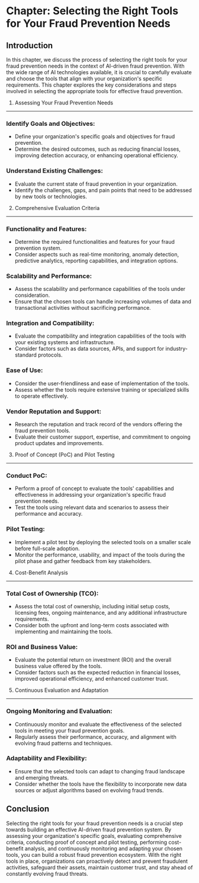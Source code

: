 Chapter: Selecting the Right Tools for Your Fraud Prevention Needs
==================================================================

Introduction
------------

In this chapter, we discuss the process of selecting the right tools for your fraud prevention needs in the context of AI-driven fraud prevention. With the wide range of AI technologies available, it is crucial to carefully evaluate and choose the tools that align with your organization's specific requirements. This chapter explores the key considerations and steps involved in selecting the appropriate tools for effective fraud prevention.

1. Assessing Your Fraud Prevention Needs
----------------------------------------

### Identify Goals and Objectives:

* Define your organization's specific goals and objectives for fraud prevention.
* Determine the desired outcomes, such as reducing financial losses, improving detection accuracy, or enhancing operational efficiency.

### Understand Existing Challenges:

* Evaluate the current state of fraud prevention in your organization.
* Identify the challenges, gaps, and pain points that need to be addressed by new tools or technologies.

2. Comprehensive Evaluation Criteria
------------------------------------

### Functionality and Features:

* Determine the required functionalities and features for your fraud prevention system.
* Consider aspects such as real-time monitoring, anomaly detection, predictive analytics, reporting capabilities, and integration options.

### Scalability and Performance:

* Assess the scalability and performance capabilities of the tools under consideration.
* Ensure that the chosen tools can handle increasing volumes of data and transactional activities without sacrificing performance.

### Integration and Compatibility:

* Evaluate the compatibility and integration capabilities of the tools with your existing systems and infrastructure.
* Consider factors such as data sources, APIs, and support for industry-standard protocols.

### Ease of Use:

* Consider the user-friendliness and ease of implementation of the tools.
* Assess whether the tools require extensive training or specialized skills to operate effectively.

### Vendor Reputation and Support:

* Research the reputation and track record of the vendors offering the fraud prevention tools.
* Evaluate their customer support, expertise, and commitment to ongoing product updates and improvements.

3. Proof of Concept (PoC) and Pilot Testing
-------------------------------------------

### Conduct PoC:

* Perform a proof of concept to evaluate the tools' capabilities and effectiveness in addressing your organization's specific fraud prevention needs.
* Test the tools using relevant data and scenarios to assess their performance and accuracy.

### Pilot Testing:

* Implement a pilot test by deploying the selected tools on a smaller scale before full-scale adoption.
* Monitor the performance, usability, and impact of the tools during the pilot phase and gather feedback from key stakeholders.

4. Cost-Benefit Analysis
------------------------

### Total Cost of Ownership (TCO):

* Assess the total cost of ownership, including initial setup costs, licensing fees, ongoing maintenance, and any additional infrastructure requirements.
* Consider both the upfront and long-term costs associated with implementing and maintaining the tools.

### ROI and Business Value:

* Evaluate the potential return on investment (ROI) and the overall business value offered by the tools.
* Consider factors such as the expected reduction in financial losses, improved operational efficiency, and enhanced customer trust.

5. Continuous Evaluation and Adaptation
---------------------------------------

### Ongoing Monitoring and Evaluation:

* Continuously monitor and evaluate the effectiveness of the selected tools in meeting your fraud prevention goals.
* Regularly assess their performance, accuracy, and alignment with evolving fraud patterns and techniques.

### Adaptability and Flexibility:

* Ensure that the selected tools can adapt to changing fraud landscape and emerging threats.
* Consider whether the tools have the flexibility to incorporate new data sources or adjust algorithms based on evolving fraud trends.

Conclusion
----------

Selecting the right tools for your fraud prevention needs is a crucial step towards building an effective AI-driven fraud prevention system. By assessing your organization's specific goals, evaluating comprehensive criteria, conducting proof of concept and pilot testing, performing cost-benefit analysis, and continuously monitoring and adapting your chosen tools, you can build a robust fraud prevention ecosystem. With the right tools in place, organizations can proactively detect and prevent fraudulent activities, safeguard their assets, maintain customer trust, and stay ahead of constantly evolving fraud threats.
